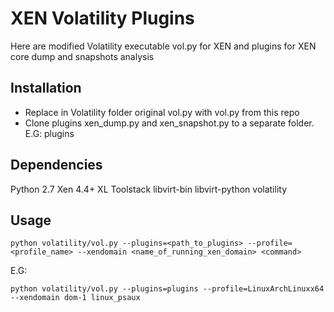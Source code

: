 XEN Volatility Plugins
======================

Here are modified Volatility executable vol.py for XEN and plugins for XEN core dump and snapshots analysis

Installation
------------

* Replace in Volatility folder original vol.py with vol.py from this repo
* Clone plugins xen_dump.py and xen_snapshot.py to a separate folder. E.G: plugins

Dependencies
------------

Python 2.7
Xen 4.4+
XL Toolstack
libvirt-bin
libvirt-python
volatility

Usage
-----
```
python volatility/vol.py --plugins=<path_to_plugins> --profile=<profile_name> --xendomain <name_of_running_xen_domain> <command>
```

E.G:
```
python volatility/vol.py --plugins=plugins --profile=LinuxArchLinuxx64 --xendomain dom-1 linux_psaux
```
